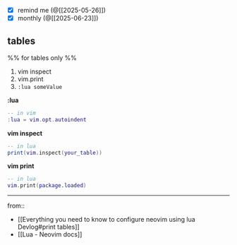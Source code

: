 - [x] remind me (@[[2025-05-26]])
- [x] monthly (@[[2025-06-23]])

## tables
%% for tables only %%

1. vim inspect
2. vim.print
3. `:lua someValue`

**:lua**
 ```lua
 -- in vim
 :lua = vim.opt.autoindent
 ```

**vim inspect**
 ```lua
 -- in lua
 print(vim.inspect(your_table))
 ```

**vim print**
 ```lua
 -- in lua
 vim.print(package.loaded)
 ```

___

from::
- [[Everything you need to know to configure neovim using lua  Devlog#print tables]]
- [[Lua - Neovim docs]]